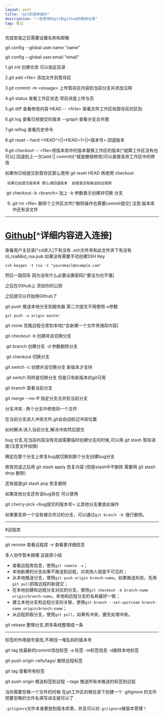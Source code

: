 ```yaml
---
layout: post
title: "git的简单操作"
description: "一些常用的git和github的使用记录"
tag: 笔记
---
```


完成安装之后需要设置名称和邮箱

  git config --global user.name "name"

  git config --global user.email "email"

1.git  init  创建仓库 可以指定目录

2.git add  \<file> 添加文件到暂存区

3.git commit -m  \<essage> 上传暂存区内容到当前分支并添加注释

4.git status  查看工作区状态 项目进度上传与否 

5.git diff   查看修改内容   HEAD -- \<firle>    查看文件工作区和暂存区的区别

6.git log 查看已经提交的版本 --graph 查看分支合并图

7.git reflog 查看历史命令

8.git reset --hard  <HEAD^>||<HEAD~1>||<版本号> 回退版本

 9.git checkout --  \<file>用版本库中的版本替换工作区的版本[^就算工作区没有也可以] 回退到上一次(add || commit)[^就是撤销修改]可以直接丢弃工作区中的修改

如果你已经提交到暂存区那么使用 git reset HEAD <file> 再使用 checkout 

 	 如果已经提交版本库 那么请回退版本  前提是没有推送到远程库

​	git checkout -b  \<branch>  加上 -b 参数表示创建并切换 分支

9. git rm \<file> 删除个工作区文件[^删除操作也需要commit提交]    注意:版本库中还有该文件

***



# [Github](https://www.liaoxuefeng.com/wiki/896043488029600/898732864121440)[^详细内容进入连接]

查看用户主目录[^cd进入]下有没有 .ssh文件夹和此文件夹下有没有 id_rsa&&id_rsa.pub 如果没有需要手动创建SSH Key

```
ssh-keygen -t rsa -C "youremail@example.com"
```

然后一路回车 因为没有什么必要设置密码[^要设为也不懂]

之后在Github上 添加你的公钥

之后就可以开始用GIthub了

git push 推送本地分支到服务器 第二次提交不用使用-u参数

```
git push -u origin master
```

git  clone  <url> 克隆远程仓库到本地[^会新建一个文件夹储存内容]

git checkout -b <branch>创建并且切换分支

​	git branch  <bracnch>  创建分支 -d 参数删除分支

​	git checkout <branch> 切换分支

git switch -c <branch> 创建并且切换分支  新版本才支持

​	git switch  <branch> 同样是切换分支 但是只有新版本的git可用

git branch  查看当前分支

git merge  --no-ff  <branch> 指定分支合并到当前分支

分支冲突 : 两个分支中修改同一个文件

在当前分支进入冲突文件,git会自动标记冲突位置

如何解决:进入当前分支,解决冲突然后提交



bug 分支,在当前内容没有完成需要临时创建分支的时候,可以用 git stash 暂存进度(注意文件权限)

确定在那个分支上修复bug就切换到那个分支创建bug分支

修改完成之后用 git stash apply 恢复内容 (但是stash中不删除 需要用 git stash drop 删除)

还有就是git stash pop 恢复删除

如果其他分支还有该bug存在 可以使用

git cherry-pick  <bug提交的版本号> 让其他分支重放此操作

如果要丢弃一个没有被合并过的分支，可以通过`git branch -D `强行删除。

***

#远程库

***

git remote 查看远程库  -v 查看更详细信息



多人协作暂未搞懂 这是原小结

- 查看远程库信息，使用`git remote -v`；
- 本地新建的分支如果不推送到远程，对其他人就是不可见的；
- 从本地推送分支，使用`git push origin branch-name`，如果推送失败，先用`git pull`抓取远程的新提交；
- 在本地创建和远程分支对应的分支，使用`git checkout -b branch-name origin/branch-name`，本地和远程分支的名称最好一致；
- 建立本地分支和远程分支的关联，使用`git branch --set-upstream branch-name origin/branch-name`；
- 从远程抓取分支，使用`git pull`，如果有冲突，要先处理冲突。

git rebase 整理分支,把多条线整理成一条

***



标签的作用是号查找,不用找一堆乱码的版本号

git tag <tagname> 给最新的commit添加标签 -a 标签 -m标签信息 -d删除本地标签

git push origin :refs/tags/<tagname> 删除远程标签

git tag 查看所有标签

git push origin <tagname> 推送标签到远程 --tags 推送所有未推送的标签到远程



当你需要忽略一个文件的时候  在git工作区的根目录下创建一个 .gitignore 的文件 把要忽略的文件名填写进去就可以了

`.gitignore`文件本身要放到版本库里，并且可以对`.gitignore`做版本管理！